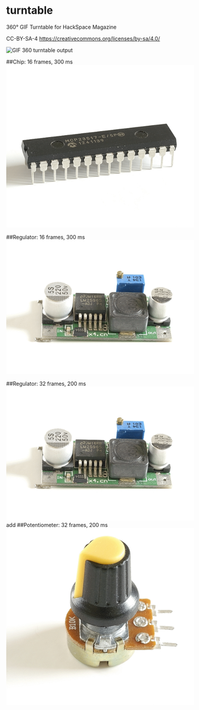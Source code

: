 # turntable
360° GIF Turntable for HackSpace Magazine

CC-BY-SA-4 https://creativecommons.org/licenses/by-sa/4.0/

![GIF 360 turntable output](https://raw.githubusercontent.com/raspitv/turntable/master/GIF-output.gif)

##Chip: 16 frames, 300 ms
![Chip: 16 frames, 300 ms](https://github.com/raspitv/turntable/blob/master/chip_16_300.gif)

##Regulator: 16 frames, 300 ms
![Regulator: 16 frames, 300 ms](https://github.com/raspitv/turntable/blob/master/reg_16_300.gif)

##Regulator: 32 frames, 200 ms
![Regulator: 32 frames, 200 ms](https://github.com/raspitv/turntable/blob/master/reg_32_200.gif)
add
##Potentiometer: 32 frames, 200 ms 
![Potentiometer: 32 frames, 200 ms](https://github.com/raspitv/turntable/blob/master/pot_32_200.gif)
